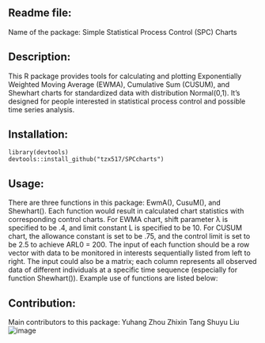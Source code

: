 ## Readme file:
Name of the package: Simple Statistical Process Control (SPC) Charts

## Description:
This R package provides tools for calculating and plotting Exponentially Weighted Moving Average (EWMA), Cumulative Sum (CUSUM), and Shewhart charts for standardized data with distribution Normal(0,1). It’s designed for people interested in statistical process control and possible time series analysis.

## Installation:
```{r}
library(devtools)
devtools::install_github("tzx517/SPCcharts") 
```

## Usage:
There are three functions in this package: EwmA(), CusuM(), and Shewhart(). Each function would result in calculated chart statistics with corresponding control charts. For EWMA chart, shift parameter λ is specified to be .4, and limit constant L is specified to be 10. For CUSUM chart, the allowance constant is set to be .75, and the control limit is set to be 2.5 to achieve ARL0 = 200. The input of each function should be a row vector with data to be monitored in interests sequentially listed from left to right. The input could also be a matrix; each column represents all observed data of different individuals at a specific time sequence (especially for function Shewhart()). Example use of functions are listed below:

## Contribution:
Main contributors to this package:
Yuhang Zhou
Zhixin Tang
Shuyu Liu
![image](https://github.com/tzx517/SPCcharts/assets/153178004/503de975-c0a4-4ac8-898e-d742c92468c3)
